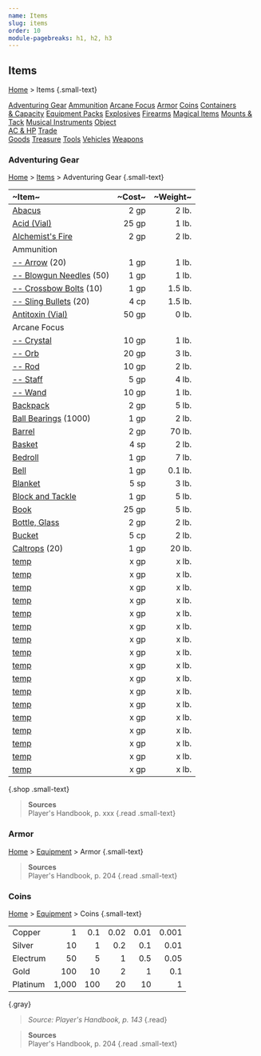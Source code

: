 ```yaml
---
name: Items
slug: items
order: 10
module-pagebreaks: h1, h2, h3
---
```

## Items
[Home](home) > Items {.small-text}

<div id="menu-container">
    <a href="adventuring-gear">Adventuring Gear</a>
    <a href="ammunition">Ammunition</a>
    <a href="arcane-focus">Arcane Focus</a>
    <a href="armor">Armor</a>
    <a href="coins">Coins</a>
    <a href="containers-capacity">Containers<br/> & Capacity</a>
    <a href="equipment-packs">Equipment Packs</a>
    <a href="explosives">Explosives</a>
    <a href="firearms">Firearms</a>
    <a href="magical-items">Magical Items</a>
    <a href="mounts-tack">Mounts & Tack</a>
    <a href="musical-intruments">Musical Instruments</a>
    <a href="object-ac-hp">Object<br/> AC & HP</a>
    <a href="trade-goods">Trade<br/> Goods</a>
    <a href="treasure">Treasure</a>
    <a href="tools">Tools</a>
    <a href="vehicles">Vehicles</a>
    <a href="weapons">Weapons</a>
</div>

### Adventuring Gear
[Home](home) > [Items](items) > Adventuring Gear {.small-text}

| ~Item~ | ~Cost~ | ~Weight~ |
|:----------------------------------------------|-------:|--------:|
| [Abacus](/item/abacus)                        |   2 gp |   2 lb. |
| [Acid (Vial)](/item/acid-vial)                |  25 gp |   1 lb. |
| [Alchemist's Fire](/item/alchemists-fire)     |   2 gp |   2 lb. |
| Ammunition |||{.shopH2}
| [-- Arrow](/item/arrow) (20)                  |   1 gp |   1 lb. |
| [-- Blowgun Needles](/item/blowgun-needle) (50) |   1 gp |   1 lb. |
| [-- Crossbow Bolts](/item/crossbow-bolt) (10) |   1 gp | 1.5 lb. |
| [-- Sling Bullets](/item/sling-bullet) (20)   |   4 cp | 1.5 lb. |
| [Antitoxin (Vial)](/item/antitoxin-vial)      |  50 gp |   0 lb. |
| Arcane Focus |||{.shopH2}
| [-- Crystal](/item/crystal)                   |  10 gp |   1 lb. |
| [-- Orb](/item/orb)                           |  20 gp |   3 lb. |
| [-- Rod](/item/rod)                           |  10 gp |   2 lb. |
| [-- Staff](/item/staff)                       |   5 gp |   4 lb. |
| [-- Wand](/item/wand)                         |  10 gp |   1 lb. |
| [Backpack](/item/backpack)                    |   2 gp |   5 lb. |
| [Ball Bearings](/item/ball-bearings) (1000)   |   1 gp |   2 lb. |
| [Barrel](/item/barrel)                        |   2 gp |  70 lb. |
| [Basket](/item/basket)                        |   4 sp |   2 lb. |
| [Bedroll](/item/bedroll)                      |   1 gp |   7 lb. |
| [Bell](/item/bell)                            |   1 gp | 0.1 lb. |
| [Blanket](/item/blanket)                      |   5 sp |   3 lb. |
| [Block and Tackle](/item/block-and-tackle)    |   1 gp |   5 lb. |
| [Book](/item/book)                            |  25 gp |   5 lb. |
| [Bottle, Glass](/item/bottle-glass)           |   2 gp |   2 lb. |
| [Bucket](/item/bucket)                        |   5 cp |   2 lb. |
| [Caltrops](/item/caltrops) (20)               |   1 gp |  20 lb. |
| [temp](/item/temp)                        |   x gp |   x lb. |
| [temp](/item/temp)                        |   x gp |   x lb. |
| [temp](/item/temp)                        |   x gp |   x lb. |
| [temp](/item/temp)                        |   x gp |   x lb. |
| [temp](/item/temp)                        |   x gp |   x lb. |
| [temp](/item/temp)                        |   x gp |   x lb. |
| [temp](/item/temp)                        |   x gp |   x lb. |
| [temp](/item/temp)                        |   x gp |   x lb. |
| [temp](/item/temp)                        |   x gp |   x lb. |
| [temp](/item/temp)                        |   x gp |   x lb. |
| [temp](/item/temp)                        |   x gp |   x lb. |
| [temp](/item/temp)                        |   x gp |   x lb. |
| [temp](/item/temp)                        |   x gp |   x lb. |
| [temp](/item/temp)                        |   x gp |   x lb. |
| [temp](/item/temp)                        |   x gp |   x lb. |
| [temp](/item/temp)                        |   x gp |   x lb. |
| [temp](/item/temp)                        |   x gp |   x lb. |
{.shop .small-text}

> **Sources** <br/>
> Player's Handbook, p. xxx
{.read .small-text}



### Armor
[Home](home) > [Equipment](equipment) > Armor {.small-text}

> **Sources** <br/>
> Player's Handbook, p. 204
{.read .small-text}



### Coins
[Home](home) > [Equipment](equipment) > Coins {.small-text}

|||||||
|:---------|------:|------:|------:|------:|------:|
| Copper   |     1 |   0.1 |  0.02 |  0.01 | 0.001 |
| Silver   |    10 |   1   |  0.2  |  0.1  | 0.01  |
| Electrum |    50 |   5   |  1    |  0.5  | 0.05  |
| Gold     |   100 |  10   |  2    |  1    | 0.1   |
| Platinum | 1,000 | 100   | 20    | 10    | 1     |  
{.gray}

> *Source: Player's Handbook, p. 143*
{.read}

> **Sources** <br/>
> Player's Handbook, p. 204
{.read .small-text}

